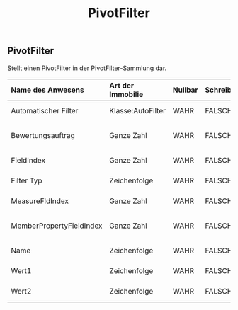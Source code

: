 ﻿---
title: PivotFilter
second_title: Aspose.Cells Cloud Documen
type: docs
url: /de/specification/model/pivotfilter/
description: "Aspose.Cells Cloud-Modellspezifikation: PivotFilter. Bearbeiten Sie mühelos Excel und andere Tabellenkalkulationsdokumente mit Funktionen wie Öffnen, Generieren, Bearbeiten, Teilen, Zusammenführen, Vergleichen und Konvertieren"
weight: 50
---
## **PivotFilter**

 Stellt einen PivotFilter in der PivotFilter-Sammlung dar.

| Name des Anwesens| Art der Immobilie| Nullbar| Schreibgeschützt| Standardwert| Beschreibung|
|:- |:- |:- |:- |:- |:- |
| Automatischer Filter| Klasse:AutoFilter| WAHR| FALSCH|| Ruft den Autofilter des Pivot-Filters ab.|
| Bewertungsauftrag| Ganze Zahl| WAHR| FALSCH|| Ruft die Auswertungsreihenfolge des Pivotfilters ab.|
| FieldIndex| Ganze Zahl| WAHR| FALSCH|| Ruft den Feldindex des Pivot-Filters ab.|
| Filter Typ| Zeichenfolge| WAHR| FALSCH|| Ruft den Autofiltertyp des Pivotfilters ab.|
| MeasureFldIndex| Ganze Zahl| WAHR| FALSCH|| Ruft den Kennzahlfeldindex des Pivotfilters ab.|
| MemberPropertyFieldIndex| Ganze Zahl| WAHR| FALSCH|| Ruft den Elementeigenschaftenfeldindex des Pivotfilters ab.|
| Name| Zeichenfolge| WAHR| FALSCH|| Ruft den Namen des Pivot-Filters ab.|
| Wert1| Zeichenfolge| WAHR| FALSCH|| Ruft den Zeichenfolgenwert1 des Label-Pivot-Filters ab.|
| Wert2| Zeichenfolge| WAHR| FALSCH|| Ruft den Zeichenfolgenwert2 des Label-Pivot-Filters ab.|

